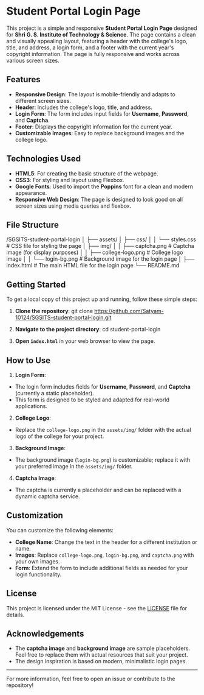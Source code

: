 # Student Portal Login Page

This project is a simple and responsive **Student Portal Login Page** designed for **Shri G. S. Institute of Technology & Science**. The page contains a clean and visually appealing layout, featuring a header with the college's logo, title, and address, a login form, and a footer with the current year's copyright information. The page is fully responsive and works across various screen sizes.

## Features

- **Responsive Design**: The layout is mobile-friendly and adapts to different screen sizes.
- **Header**: Includes the college's logo, title, and address.
- **Login Form**: The form includes input fields for **Username**, **Password**, and **Captcha**.
- **Footer**: Displays the copyright information for the current year.
- **Customizable Images**: Easy to replace background images and the college logo.

## Technologies Used

- **HTML5**: For creating the basic structure of the webpage.
- **CSS3**: For styling and layout using Flexbox.
- **Google Fonts**: Used to import the **Poppins** font for a clean and modern appearance.
- **Responsive Web Design**: The page is designed to look good on all screen sizes using media queries and flexbox.

## File Structure

/SGSITS-student-portal-login │ ├── assets/ │ ├── css/ │ │ └── styles.css # CSS file for styling the page │ ├── img/ │ │ ├── captcha.png # Captcha image (for display purposes) │ │ ├── college-logo.png # College logo image │ │ └── login-bg.png # Background image for the login page │ ├── index.html # The main HTML file for the login page └── README.md 


## Getting Started

To get a local copy of this project up and running, follow these simple steps:

1. **Clone the repository**:
git clone https://github.com/Satyam-10124/SGSITS-student-portal-login.git

2. **Navigate to the project directory**:
cd student-portal-login

3. **Open `index.html`** in your web browser to view the page.

## How to Use

1. **Login Form**:
- The login form includes fields for **Username**, **Password**, and **Captcha** (currently a static placeholder).
- This form is designed to be styled and adapted for real-world applications.

2. **College Logo**:
- Replace the `college-logo.png` in the `assets/img/` folder with the actual logo of the college for your project.

3. **Background Image**:
- The background image (`login-bg.png`) is customizable; replace it with your preferred image in the `assets/img/` folder.

4. **Captcha Image**:
- The captcha is currently a placeholder and can be replaced with a dynamic captcha service.

## Customization

You can customize the following elements:

- **College Name**: Change the text in the header for a different institution or name.
- **Images**: Replace `college-logo.png`, `login-bg.png`, and `captcha.png` with your own images.
- **Form**: Extend the form to include additional fields as needed for your login functionality.

## License

This project is licensed under the MIT License - see the [LICENSE](LICENSE) file for details.

## Acknowledgements


- The **captcha image** and **background image** are sample placeholders. Feel free to replace them with actual resources that suit your project.
- The design inspiration is based on modern, minimalistic login pages.

---

For more information, feel free to open an issue or contribute to the repository!

